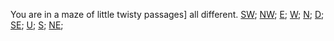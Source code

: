 You are in a maze of little twisty passages] all different.
[SW](./diff0.md);
[NW](./diff1.md);
[E](./diff2.md);
[W](./diff3.md);
[N](./diff4.md);
[D](./diff5.md);
[SE](./diff6.md);
[U](./diff7.md);
[S](./diff8.md);
[NE](./diff10.md);
